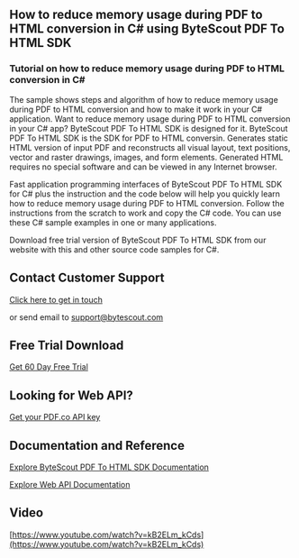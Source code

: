 ## How to reduce memory usage during PDF to HTML conversion in C# using ByteScout PDF To HTML SDK

### Tutorial on how to reduce memory usage during PDF to HTML conversion in C#

The sample shows steps and algorithm of how to reduce memory usage during PDF to HTML conversion and how to make it work in your C# application. Want to reduce memory usage during PDF to HTML conversion in your C# app? ByteScout PDF To HTML SDK is designed for it. ByteScout PDF To HTML SDK is the SDK for PDF to HTML conversin. Generates static HTML version of input PDF and reconstructs all visual layout, text positions, vector and raster drawings, images, and form elements. Generated HTML requires no special software and can be viewed in any Internet browser.

Fast application programming interfaces of ByteScout PDF To HTML SDK for C# plus the instruction and the code below will help you quickly learn how to reduce memory usage during PDF to HTML conversion. Follow the instructions from the scratch to work and copy the C# code. You can use these C# sample examples in one or many applications.

Download free trial version of ByteScout PDF To HTML SDK from our website with this and other source code samples for C#.

## Contact Customer Support

[Click here to get in touch](https://bytescout.zendesk.com/hc/en-us/requests/new?subject=ByteScout%20PDF%20To%20HTML%20SDK%20Question)

or send email to [support@bytescout.com](mailto:support@bytescout.com?subject=ByteScout%20PDF%20To%20HTML%20SDK%20Question) 

## Free Trial Download

[Get 60 Day Free Trial](https://bytescout.com/download/web-installer?utm_source=github-readme)

## Looking for Web API? 

[Get your PDF.co API key](https://pdf.co/documentation/api?utm_source=github-readme)

## Documentation and Reference

[Explore ByteScout PDF To HTML SDK Documentation](https://bytescout.com/documentation/index.html?utm_source=github-readme)

[Explore Web API Documentation](https://pdf.co/documentation/api?utm_source=github-readme)

## Video

[https://www.youtube.com/watch?v=kB2ELm_kCds](https://www.youtube.com/watch?v=kB2ELm_kCds)